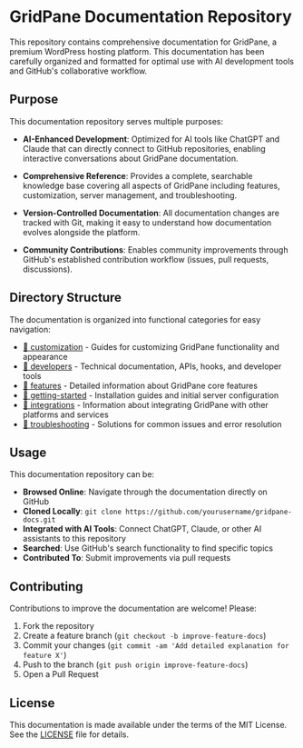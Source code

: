 # GridPane Documentation Repository

This repository contains comprehensive documentation for GridPane, a premium WordPress hosting platform. This documentation has been carefully organized and formatted for optimal use with AI development tools and GitHub's collaborative workflow.

## Purpose

This documentation repository serves multiple purposes:

- **AI-Enhanced Development**: Optimized for AI tools like ChatGPT and Claude that can directly connect to GitHub repositories, enabling interactive conversations about GridPane documentation.

- **Comprehensive Reference**: Provides a complete, searchable knowledge base covering all aspects of GridPane including features, customization, server management, and troubleshooting.

- **Version-Controlled Documentation**: All documentation changes are tracked with Git, making it easy to understand how documentation evolves alongside the platform.

- **Community Contributions**: Enables community improvements through GitHub's established contribution workflow (issues, pull requests, discussions).

## Directory Structure

The documentation is organized into functional categories for easy navigation:

- [📁 customization](docs/customization/) - Guides for customizing GridPane functionality and appearance
- [📁 developers](docs/developers/) - Technical documentation, APIs, hooks, and developer tools
- [📁 features](docs/features/) - Detailed information about GridPane core features
- [📁 getting-started](docs/getting-started/) - Installation guides and initial server configuration
- [📁 integrations](docs/integrations/) - Information about integrating GridPane with other platforms and services
- [📁 troubleshooting](docs/troubleshooting/) - Solutions for common issues and error resolution

## Usage

This documentation repository can be:

- **Browsed Online**: Navigate through the documentation directly on GitHub
- **Cloned Locally**: `git clone https://github.com/yourusername/gridpane-docs.git`
- **Integrated with AI Tools**: Connect ChatGPT, Claude, or other AI assistants to this repository
- **Searched**: Use GitHub's search functionality to find specific topics
- **Contributed To**: Submit improvements via pull requests

## Contributing

Contributions to improve the documentation are welcome! Please:

1. Fork the repository
2. Create a feature branch (`git checkout -b improve-feature-docs`)
3. Commit your changes (`git commit -am 'Add detailed explanation for feature X'`)
4. Push to the branch (`git push origin improve-feature-docs`)
5. Open a Pull Request

## License

This documentation is made available under the terms of the MIT License. See the [LICENSE](../LICENSE) file for details.